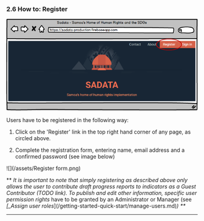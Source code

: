 ### 2.6 How to: Register

![](/assets/Registration.png)

Users have to be registered in the following way:

1. Click on the 'Register' link in the top right hand corner of any page, as circled above.

2. Complete the registration form, entering name, email address and a confirmed password \(see image below\)

![](/assets/Register form.png)

\*\* _It is important to note that simply registering as described above only allows the user to contribute draft progress reports to indicators as a Guest Contributor \(TODO link\). To publish and edit other information, specific user permission rights_ have to be granted by an Administrator or Manager \(see _\[\_Assign user roles_\]\(/getting-started-quick-start/manage-users.md\)_\) \*\*_

---



